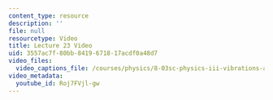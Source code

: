 ```yaml
---
content_type: resource
description: ''
file: null
resourcetype: Video
title: Lecture 23 Video
uid: 3557ac7f-80bb-8419-6718-17acdf0a48d7
video_files:
  video_captions_file: /courses/physics/8-03sc-physics-iii-vibrations-and-waves-fall-2016/part-iii-optics/lecture-23/lecture-23-video/Roj7FVjl-gw.vtt
video_metadata:
  youtube_id: Roj7FVjl-gw
---
```

